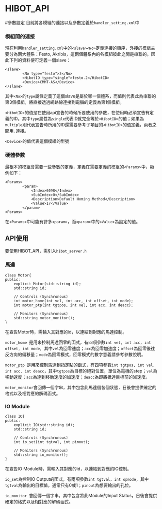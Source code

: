 # HIBOT_API
#參數設定
目前將各模組的連接以及參數定義於`handler_setting.xml`中

### 模組間的連接
現在利用`handler_setting.xml`中的`<slave><No>`定義連接的順序，外接的模組主要分為兩大體系：Festo, Akribis，這兩個體系內的各模組彼此之間是串聯的。因此下列的資料便可定義一個slave：

	<slave>
			<No type="festo">3</No>
			<HibotID type="single">festo.2</HibotID>
			<Device>CMMT-AS</Device>
	</slave>
	
其中`<No>`的`type`屬性定義了這個slave是屬於哪一個體系，而值則代表此為串聯的第3個模組，將直接透過網路線連接到電腦的定義為第1個模組。  
  
`<HibotID>`的值是在使用api宣告的時候所要使用的參數，在使用時必須宣告有定義的ID。其中`type`屬性為`single`代表ID就完全等於`<HibotID>`的值；如果為`multiple`則代表宣告時所用的ID還需要參考子項目的`<HibotID>`的值定義，兩者之間用`.`連接。  

`<Device>`的值代表這個模組的型號

### 硬體參數
最根本的模組會需要一些參數的定義，定義在需要定義的模組的`<Params>`中，範例如下：

	<Params>
			<param>
				<Index>6098</Index>
				<SubIndex>0</SubIndex>
				<Description>Default Homing Method</Description>
				<Value>17</Value>
			</param>
	<Params>

在`<Params>`中可能有許多`<param>`，而`<param>`中的`<Value>`為設定的值。

## API使用
要使用HIBOT_API，需引入`hibot_server.h`
### 馬達
	class Motor{
	public:
	    explicit Motor(std::string id);
	    std::string id;
	    
	    // Controls (Synchronous)
	    int motor_home(int vel, int acc, int offset, int mode);
	    int motor_ptp(int tgtpos, int vel, int acc, int deacc);
	    
	    // Monitors (Synchronous)
	    std::string motor_monitor();
	}
	
在宣告Motor時，需輸入其對應的id，以連結到對應的馬達控制。  

`motor_home `是用來控制馬達回零的函式，有四項參數`int vel, int acc, int offset, int mode`，其中`vel`為回零速度；`acc`為回零加速度；`offset`為回零後往反方向的偏移量；`mode`為回零模式，回零模式的數字意義請參考參數說明。  

`motor_ptp `是用來控制馬達到指定點的函式，有四項參數`int tgtpos, int vel, int acc, int deacc`，其中`tgtpos`為目標的絕對位置，單位為電機的step；`vel`為移動速度；`acc`為達到移動速度的加速度；`deacc`為即將抵達目標前的減速度。  

`motor_monitor`會回傳一個字串，其中包含此馬達個各個狀態，日後會提供確定的格式以及相對應的解碼函式。
### IO Module
	class IO{
	public:
	    explicit IO(std::string id);
	    std::string id;
	    
	    // Controls (Synchronous)
	    int io_set(int tgtval, int pinout);
	    
	    // Monitors (Synchronous)
	    std::string io_monitor();
	}
	
在宣告IO Module時，需輸入其對應的id，以連結到對應的IO控制。   

`io_set`為控制IO Output的函式，有兩項參數`int tgtval, int opmode`，其中`tgtval`為輸出的目標值，通常只有0或1；`pinout`為想要輸出的孔位。  

`io_monitor `會回傳一個字串，其中包含將此Module的Input Status，日後會提供確定的格式以及相對應的解碼函式。

